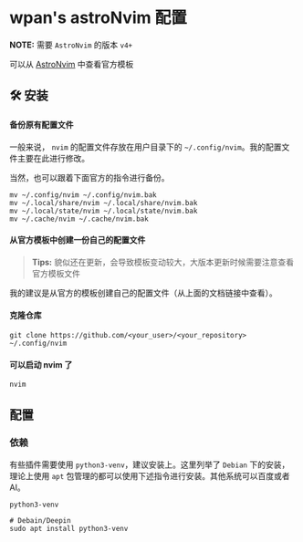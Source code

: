 # wpan's astroNvim 配置

**NOTE:** 需要 `AstroNvim` 的版本 `v4+`

可以从 [AstroNvim](https://github.com/AstroNvim/AstroNvim) 中查看官方模板

## 🛠️ 安装 

#### 备份原有配置文件

一般来说， `nvim` 的配置文件存放在用户目录下的 `~/.config/nvim`。我的配置文件主要在此进行修改。

当然，也可以跟着下面官方的指令进行备份。

```shell
mv ~/.config/nvim ~/.config/nvim.bak
mv ~/.local/share/nvim ~/.local/share/nvim.bak
mv ~/.local/state/nvim ~/.local/state/nvim.bak
mv ~/.cache/nvim ~/.cache/nvim.bak
```

#### 从官方模板中创建一份自己的配置文件

> **Tips:** 貌似还在更新，会导致模板变动较大，大版本更新时候需要注意查看官方模板文件

我的建议是从官方的模板创建自己的配置文件（从上面的文档链接中查看）。

#### 克隆仓库

```shell
git clone https://github.com/<your_user>/<your_repository> ~/.config/nvim
```

#### 可以启动 nvim 了

```shell
nvim
```

## 配置

### 依赖

有些插件需要使用 `python3-venv`，建议安装上。这里列举了 `Debian` 下的安装，理论上使用 `apt` 包管理的都可以使用下述指令进行安装。其他系统可以百度或者 AI。

`python3-venv`

```shell
# Debain/Deepin
sudo apt install python3-venv
```
